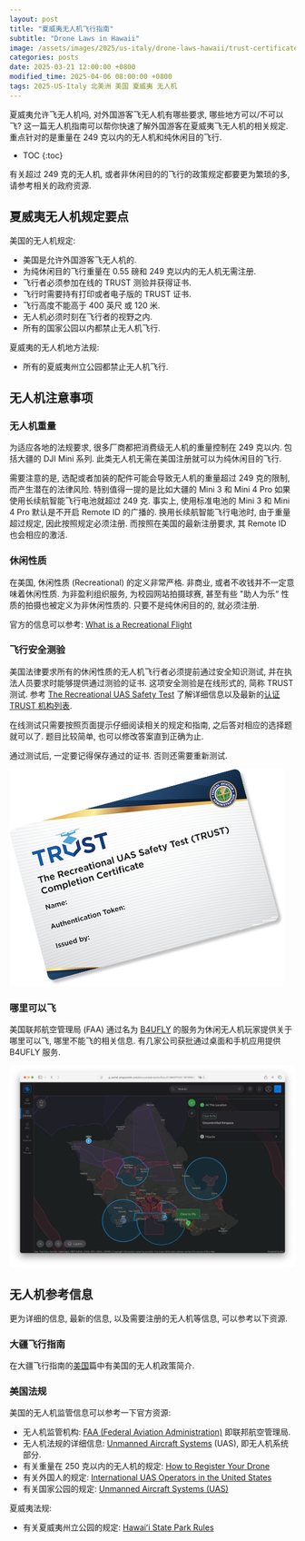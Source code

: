 ```yaml
---
layout: post
title: "夏威夷无人机飞行指南"
subtitle: "Drone Laws in Hawaii"
image: /assets/images/2025/us-italy/drone-laws-hawaii/trust-certificate-w-bg.png
categories: posts
date: 2025-03-21 12:00:00 +0800
modified_time: 2025-04-06 08:00:00 +0800
tags: 2025-US-Italy 北美洲 美国 夏威夷 无人机
---
```


夏威夷允许飞无人机吗, 对外国游客飞无人机有哪些要求, 哪些地方可以/不可以飞? 这一篇无人机指南可以帮你快速了解外国游客在夏威夷飞无人机的相关规定. 重点针对的是重量在 249 克以内的无人机和纯休闲目的飞行.

* TOC
{:toc}

有关超过 249 克的无人机, 或者非休闲目的的飞行的政策规定都要更为繁琐的多, 请参考相关的政府资源.

## 夏威夷无人机规定要点

美国的无人机规定:

* 美国是允许外国游客飞无人机的.
* 为纯休闲目的飞行重量在 0.55 磅和 249 克以内的无人机无需注册.
* 飞行者必须参加在线的 TRUST 测验并获得证书.
* 飞行时需要持有打印或者电子版的 TRUST 证书.
* 飞行高度不能高于 400 英尺 或 120 米.
* 无人机必须时刻在飞行者的视野之内.
* 所有的国家公园以内都禁止无人机飞行.

夏威夷的无人机地方法规:

* 所有的夏威夷州立公园都禁止无人机飞行.

## 无人机注意事项

### 无人机重量

为适应各地的法规要求, 很多厂商都把消费级无人机的重量控制在 249 克以内. 包括大疆的 DJI Mini 系列. 此类无人机无需在美国注册就可以为纯休闲目的飞行.

需要注意的是, 选配或者加装的配件可能会导致无人机的重量超过 249 克的限制, 而产生潜在的法律风险. 特别值得一提的是比如大疆的 Mini 3 和 Mini 4 Pro 如果使用长续航智能飞行电池就超过 249 克. 事实上, 使用标准电池的 Mini 3 和 Mini 4 Pro 默认是不开启 Remote ID 的广播的. 换用长续航智能飞行电池时, 由于重量超过规定, 因此按照规定必须注册. 而按照在美国的最新注册要求, 其 Remote ID 也会相应的激活.

### 休闲性质

在美国, 休闲性质 (Recreational) 的定义非常严格. 非商业, 或者不收钱并不一定意味着休闲性质. 为非盈利组织服务, 为校园网站拍摄球赛, 甚至有些 "助人为乐“ 性质的拍摄也被定义为非休闲性质的. 只要不是纯休闲目的的, 就必须注册.

官方的信息可以参考: [What is a Recreational Flight](https://www.faa.gov/uas/recreational_flyers)

### 飞行安全测验

美国法律要求所有的休闲性质的无人机飞行者必须提前通过安全知识测试, 并在执法人员要求时能够提供通过测验的证书. 这项安全测验是在线形式的, 简称 TRUST 测试. 参考 [The Recreational UAS Safety Test](https://www.faa.gov/uas/recreational_flyers/knowledge_test_updates) 了解详细信息以及最新的[认证 TRUST 机构列表](https://www.faa.gov/uas/recreational_flyers/knowledge_test_updates#TAs).

在线测试只需要按照页面提示仔细阅读相关的规定和指南, 之后答对相应的选择题就可以了. 题目比较简单, 也可以修改答案直到正确为止. 

通过测试后, 一定要记得保存通过的证书. 否则还需要重新测试.

![TRUST 证书](/assets/images/2025/us-italy/drone-laws-hawaii/trust-certificate.png "TRUST 证书")

### 哪里可以飞

美国联邦航空管理局 (FAA) 通过名为 [B4UFLY](https://www.faa.gov/uas/getting_started/b4ufly) 的服务为休闲无人机玩家提供关于哪里可以飞, 哪里不能飞的相关信息. 有几家公司获批通过桌面和手机应用提供 B4UFLY 服务.

![哪里可以飞](/assets/images/2025/us-italy/drone-laws-hawaii/airspacelink.png "哪里可以飞")

## 无人机参考信息

更为详细的信息, 最新的信息, 以及需要注册的无人机等信息, 可以参考以下资源.

### 大疆飞行指南

在大疆飞行指南的[美国](https://www.dji.com/cn/flyingtips/us)篇中有美国的无人机政策简介.

### 美国法规

美国的无人机监管信息可以参考一下官方资源:

* 无人机监管机构: [FAA (Federal Aviation Administration)](https://www.faa.gov) 即联邦航空管理局. 
* 无人机法规的详细信息: [Unmanned Aircraft Systems](https://www.faa.gov/uas) (UAS), 即无人机系统部分.
* 有关重量在 250 克以内的无人机的规定: [How to Register Your Drone](https://www.faa.gov/uas/getting_started/register_drone)
* 有关外国人的规定: [International UAS Operators in the United States](https://www.faa.gov/uas/resources/foreign_operators)
* 有关国家公园的规定: [Unmanned Aircraft Systems (UAS)](https://www.nps.gov/subjects/sound/uas.htm)

夏威夷法规:

* 有关夏威夷州立公园的规定: [Hawaiʻi State Park Rules](https://dlnr.hawaii.gov/dsp/park-rules/)
